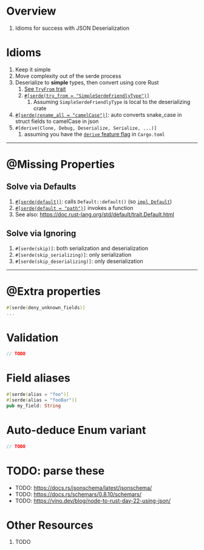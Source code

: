 # Overview
1. Idioms for success with JSON Deserialization


# Idioms
1. Keep it simple
1. Move complexity out of the serde process
1. Deserialize to **simple** types, then convert using core Rust
    1. [See `TryFrom` trait](https://doc.rust-lang.org/std/convert/trait.TryFrom.html)
    1. [`#[serde(try_from = "SimpleSerdeFriendlyType")]`](https://serde.rs/container-attrs.html#try_from)
        1. Assuming `SimpleSerdeFriendlyType` is local to the deserializing crate
1. [`#[serde(rename_all = "camelCase")]`](https://serde.rs/container-attrs.html#rename_all): auto converts snake_case in struct fields to camelCase in json
1. `#[derive(Clone, Debug, Deserialize, Serialize, ...)]`
    1. assuming you have the [`derive` feature flag](https://serde.rs/feature-flags.html) in `Cargo.toml`


--------
# @Missing Properties

## Solve via Defaults
1. [`#[serde(default)]`](https://serde.rs/field-attrs.html#default): calls `Default::default()` (so [`impl Default`](https://doc.rust-lang.org/std/default/trait.Default.html#how-can-i-implement-default))
1. [`#[serde(default = "path")]`](https://serde.rs/field-attrs.html#default--path) invokes a function
1. See also: https://doc.rust-lang.org/std/default/trait.Default.html

## Solve via Ignoring
1. `#[serde(skip)]`: both serialization and deserialization
1. `#[serde(skip_serializing)]`: only serialization
1. `#[serde(skip_deserializing)]`: only deserialization


--------
# @Extra properties
```rust
#[serde(deny_unknown_fields)]
...
```


# Validation
```rust
// TODO
```


# Field aliases
```rust
#[serde(alias = "foo")]
#[serde(alias = "fooBar")]
pub my_field: String
```


# Auto-deduce Enum variant
```rust
// TODO
```


# TODO: parse these
- TODO: https://docs.rs/jsonschema/latest/jsonschema/
- TODO: https://docs.rs/schemars/0.8.10/schemars/
- TODO: https://vino.dev/blog/node-to-rust-day-22-using-json/


# Other Resources
1. TODO
